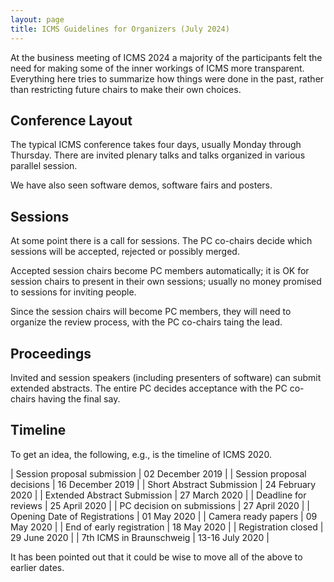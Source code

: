 ```yaml
---
layout: page
title: ICMS Guidelines for Organizers (July 2024)
---
```


At the business meeting of ICMS 2024 a majority of the participants
felt the need for making some of the inner workings of ICMS more
transparent.  Everything here tries to summarize how things were done
in the past, rather than restricting future chairs to make their own
choices.

## Conference Layout

The typical ICMS conference takes four days, usually Monday through
Thursday.  There are invited plenary talks and talks organized in
various parallel session.

We have also seen software demos, software fairs and posters.

## Sessions

At some point there is a call for sessions.  The PC co-chairs decide
which sessions will be accepted, rejected or possibly merged.

Accepted session chairs become PC members automatically; it is OK for
session chairs to present in their own sessions; usually no money
promised to sessions for inviting people.

Since the session chairs will become PC members, they will need to
organize the review process, with the PC co-chairs taing the lead.

## Proceedings

Invited and session speakers (including presenters of software) can
submit extended abstracts.  The entire PC decides acceptance with the 
PC co-chairs having the final say.

## Timeline

To get an idea, the following, e.g., is the timeline of ICMS 2020.

| Session proposal submission | 02 December 2019 |
| Session proposal decisions | 16 December 2019 |
| Short Abstract Submission | 24 February 2020 |
| Extended Abstract Submission | 27 March 2020 |
| Deadline for reviews | 25 April 2020 |
| PC decision on submissions | 27 April 2020 |
| Opening Date of Registrations | 01 May 2020 |
| Camera ready papers | 09 May 2020 |
| End of early registration | 18 May 2020 |
| Registration closed | 29 June 2020 |
| 7th ICMS in Braunschweig | 13-16 July 2020 |

It has been pointed out that it could be wise to move all of the above to earlier dates.

